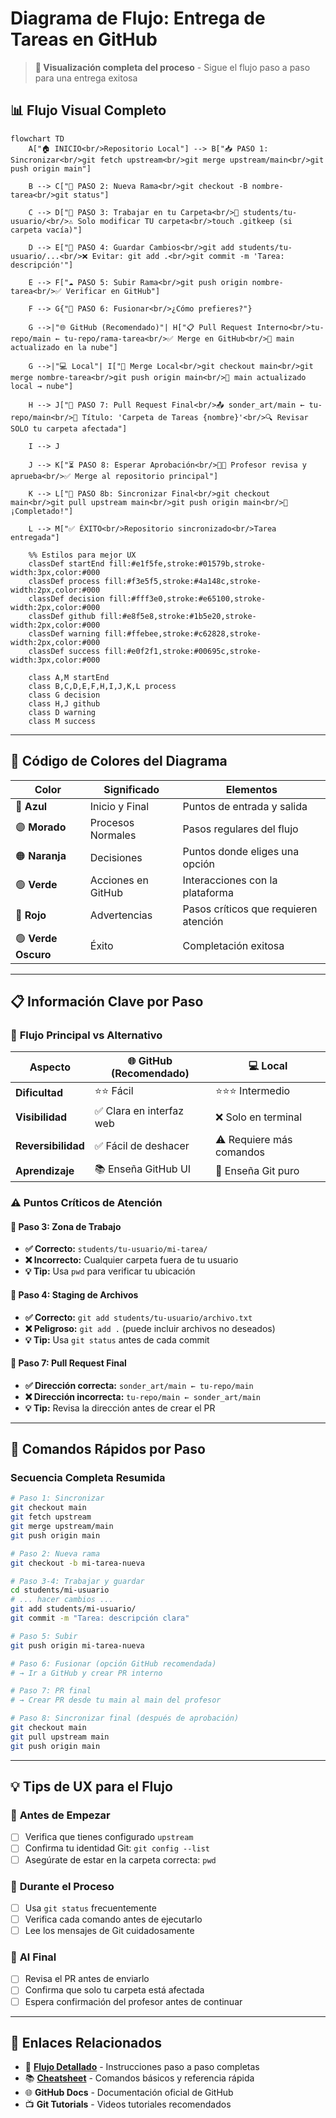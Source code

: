 # Diagrama de Flujo: Entrega de Tareas en GitHub

> **🎯 Visualización completa del proceso** - Sigue el flujo paso a paso para una entrega exitosa

## 📊 Flujo Visual Completo

```mermaid
flowchart TD
    A["🏠 INICIO<br/>Repositorio Local"] --> B["📥 PASO 1: Sincronizar<br/>git fetch upstream<br/>git merge upstream/main<br/>git push origin main"]
    
    B --> C["🌿 PASO 2: Nueva Rama<br/>git checkout -B nombre-tarea<br/>git status"]
    
    C --> D["📝 PASO 3: Trabajar en tu Carpeta<br/>📁 students/tu-usuario/<br/>⚠️ Solo modificar TU carpeta<br/>touch .gitkeep (si carpeta vacía)"]
    
    D --> E["💾 PASO 4: Guardar Cambios<br/>git add students/tu-usuario/...<br/>❌ Evitar: git add .<br/>git commit -m 'Tarea: descripción'"]
    
    E --> F["☁️ PASO 5: Subir Rama<br/>git push origin nombre-tarea<br/>✅ Verificar en GitHub"]
    
    F --> G{"🔀 PASO 6: Fusionar<br/>¿Cómo prefieres?"}
    
    G -->|"🌐 GitHub (Recomendado)"| H["📋 Pull Request Interno<br/>tu-repo/main ← tu-repo/rama-tarea<br/>✅ Merge en GitHub<br/>📍 main actualizado en la nube"]
    
    G -->|"💻 Local"| I["🔄 Merge Local<br/>git checkout main<br/>git merge nombre-tarea<br/>git push origin main<br/>📍 main actualizado local → nube"]
    
    H --> J["🎯 PASO 7: Pull Request Final<br/>📤 sonder_art/main ← tu-repo/main<br/>📝 Título: 'Carpeta de Tareas {nombre}'<br/>🔍 Revisar SOLO tu carpeta afectada"]
    
    I --> J
    
    J --> K["⏳ PASO 8: Esperar Aprobación<br/>👨‍🏫 Profesor revisa y aprueba<br/>✅ Merge al repositorio principal"]
    
    K --> L["🔄 PASO 8b: Sincronizar Final<br/>git checkout main<br/>git pull upstream main<br/>git push origin main<br/>🎉 ¡Completado!"]
    
    L --> M["✅ ÉXITO<br/>Repositorio sincronizado<br/>Tarea entregada"]
    
    %% Estilos para mejor UX
    classDef startEnd fill:#e1f5fe,stroke:#01579b,stroke-width:3px,color:#000
    classDef process fill:#f3e5f5,stroke:#4a148c,stroke-width:2px,color:#000
    classDef decision fill:#fff3e0,stroke:#e65100,stroke-width:2px,color:#000
    classDef github fill:#e8f5e8,stroke:#1b5e20,stroke-width:2px,color:#000
    classDef warning fill:#ffebee,stroke:#c62828,stroke-width:2px,color:#000
    classDef success fill:#e0f2f1,stroke:#00695c,stroke-width:3px,color:#000
    
    class A,M startEnd
    class B,C,D,E,F,H,I,J,K,L process
    class G decision
    class H,J github
    class D warning
    class M success
```

---

## 🎨 Código de Colores del Diagrama

| Color | Significado | Elementos |
|-------|-------------|-----------|
| 🔵 **Azul** | Inicio y Final | Puntos de entrada y salida |
| 🟣 **Morado** | Procesos Normales | Pasos regulares del flujo |
| 🟠 **Naranja** | Decisiones | Puntos donde eliges una opción |
| 🟢 **Verde** | Acciones en GitHub | Interacciones con la plataforma |
| 🔴 **Rojo** | Advertencias | Pasos críticos que requieren atención |
| 🟢 **Verde Oscuro** | Éxito | Completación exitosa |

---

## 📋 Información Clave por Paso

### 🔄 **Flujo Principal vs Alternativo**

| Aspecto | 🌐 **GitHub (Recomendado)** | 💻 **Local** |
|---------|---------------------------|---------------|
| **Dificultad** | ⭐⭐ Fácil | ⭐⭐⭐ Intermedio |
| **Visibilidad** | ✅ Clara en interfaz web | ❌ Solo en terminal |
| **Reversibilidad** | ✅ Fácil de deshacer | ⚠️ Requiere más comandos |
| **Aprendizaje** | 📚 Enseña GitHub UI | 🔧 Enseña Git puro |

### ⚠️ **Puntos Críticos de Atención**

#### 🎯 **Paso 3: Zona de Trabajo**
- **✅ Correcto:** `students/tu-usuario/mi-tarea/`
- **❌ Incorrecto:** Cualquier carpeta fuera de tu usuario
- **💡 Tip:** Usa `pwd` para verificar tu ubicación

#### 🎯 **Paso 4: Staging de Archivos**
- **✅ Correcto:** `git add students/tu-usuario/archivo.txt`
- **❌ Peligroso:** `git add .` (puede incluir archivos no deseados)
- **💡 Tip:** Usa `git status` antes de cada commit

#### 🎯 **Paso 7: Pull Request Final**
- **✅ Dirección correcta:** `sonder_art/main ← tu-repo/main`
- **❌ Dirección incorrecta:** `tu-repo/main ← sonder_art/main`
- **💡 Tip:** Revisa la dirección antes de crear el PR

---

## 🚀 Comandos Rápidos por Paso

### **Secuencia Completa Resumida**
```bash
# Paso 1: Sincronizar
git checkout main
git fetch upstream
git merge upstream/main
git push origin main

# Paso 2: Nueva rama
git checkout -b mi-tarea-nueva

# Paso 3-4: Trabajar y guardar
cd students/mi-usuario
# ... hacer cambios ...
git add students/mi-usuario/
git commit -m "Tarea: descripción clara"

# Paso 5: Subir
git push origin mi-tarea-nueva

# Paso 6: Fusionar (opción GitHub recomendada)
# → Ir a GitHub y crear PR interno

# Paso 7: PR final
# → Crear PR desde tu main al main del profesor

# Paso 8: Sincronizar final (después de aprobación)
git checkout main
git pull upstream main
git push origin main
```

---

## 💡 Tips de UX para el Flujo

### 🎯 **Antes de Empezar**
- [ ] Verifica que tienes configurado `upstream`
- [ ] Confirma tu identidad Git: `git config --list`
- [ ] Asegúrate de estar en la carpeta correcta: `pwd`

### 🎯 **Durante el Proceso**
- [ ] Usa `git status` frecuentemente
- [ ] Verifica cada comando antes de ejecutarlo
- [ ] Lee los mensajes de Git cuidadosamente

### 🎯 **Al Final**
- [ ] Revisa el PR antes de enviarlo
- [ ] Confirma que solo tu carpeta está afectada
- [ ] Espera confirmación del profesor antes de continuar

---

## 🔗 Enlaces Relacionados

- 📖 **[Flujo Detallado](01_flujo_git.md)** - Instrucciones paso a paso completas
- 📚 **[Cheatsheet](02_cheatsheet_git_github.md)** - Comandos básicos y referencia rápida
- 🌐 **GitHub Docs** - Documentación oficial de GitHub
- 📺 **Git Tutorials** - Videos tutoriales recomendados
